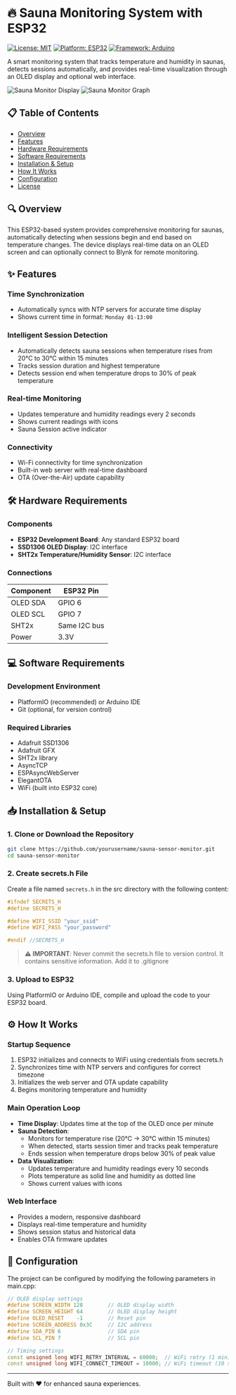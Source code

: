 # 🔥 Sauna Monitoring System with ESP32

[![License: MIT](https://img.shields.io/badge/License-MIT-blue.svg)](https://opensource.org/licenses/MIT)
[![Platform: ESP32](https://img.shields.io/badge/Platform-ESP32-green.svg)](https://www.espressif.com/en/products/socs/esp32)
[![Framework: Arduino](https://img.shields.io/badge/Framework-Arduino-blue.svg)](https://www.arduino.cc/)

A smart monitoring system that tracks temperature and humidity in saunas, detects sessions automatically, and provides real-time visualization through an OLED display and optional web interface.

![Sauna Monitor Display](https://github.com/user-attachments/assets/5eeba7a8-1e52-4ab0-8149-8ff183ecbd70)
![Sauna Monitor Graph](https://github.com/user-attachments/assets/7d22766a-37de-4d0f-9adf-860cdadb0d28)

## 📋 Table of Contents

- [Overview](#overview)
- [Features](#features)
- [Hardware Requirements](#hardware-requirements)
- [Software Requirements](#software-requirements)
- [Installation & Setup](#installation--setup)
- [How It Works](#how-it-works)
- [Configuration](#configuration)
- [License](#license)

## 🔍 Overview

This ESP32-based system provides comprehensive monitoring for saunas, automatically detecting when sessions begin and end based on temperature changes. The device displays real-time data on an OLED screen and can optionally connect to Blynk for remote monitoring.

## ✨ Features

### Time Synchronization
- Automatically syncs with NTP servers for accurate time display
- Shows current time in format: `Monday 01-13:00`

### Intelligent Session Detection
- Automatically detects sauna sessions when temperature rises from 20°C to 30°C within 15 minutes
- Tracks session duration and highest temperature
- Detects session end when temperature drops to 30% of peak temperature

### Real-time Monitoring
- Updates temperature and humidity readings every 2 seconds
- Shows current readings with icons
- Sauna Session active indicator

### Connectivity
- Wi-Fi connectivity for time synchronization
- Built-in web server with real-time dashboard
- OTA (Over-the-Air) update capability

## 🛠️ Hardware Requirements

### Components
- **ESP32 Development Board**: Any standard ESP32 board
- **SSD1306 OLED Display**: I2C interface
- **SHT2x Temperature/Humidity Sensor**: I2C interface


### Connections
| Component | ESP32 Pin |
|-----------|-----------|
| OLED SDA  | GPIO 6    |
| OLED SCL  | GPIO 7    |
| SHT2x     | Same I2C bus |
| Power     | 3.3V      |

## 💻 Software Requirements

### Development Environment
- PlatformIO (recommended) or Arduino IDE
- Git (optional, for version control)

### Required Libraries
- Adafruit SSD1306
- Adafruit GFX
- SHT2x library
- AsyncTCP
- ESPAsyncWebServer
- ElegantOTA
- WiFi (built into ESP32 core)

## 📥 Installation & Setup

### 1. Clone or Download the Repository
```bash
git clone https://github.com/yourusername/sauna-sensor-monitor.git
cd sauna-sensor-monitor
```

### 2. Create secrets.h File
Create a file named `secrets.h` in the src directory with the following content:

```cpp
#ifndef SECRETS_H
#define SECRETS_H

#define WIFI_SSID "your_ssid"
#define WIFI_PASS "your_password"

#endif //SECRETS_H
```

> **⚠️ IMPORTANT**: Never commit the secrets.h file to version control. It contains sensitive information. Add it to .gitignore

### 3. Upload to ESP32
Using PlatformIO or Arduino IDE, compile and upload the code to your ESP32 board.

## ⚙️ How It Works

### Startup Sequence
1. ESP32 initializes and connects to WiFi using credentials from secrets.h
2. Synchronizes time with NTP servers and configures for correct timezone
3. Initializes the web server and OTA update capability
4. Begins monitoring temperature and humidity

### Main Operation Loop
- **Time Display**: Updates time at the top of the OLED once per minute
- **Sauna Detection**:
  - Monitors for temperature rise (20°C → 30°C within 15 minutes)
  - When detected, starts session timer and tracks peak temperature
  - Ends session when temperature drops below 30% of peak value
- **Data Visualization**:
  - Updates temperature and humidity readings every 10 seconds
  - Plots temperature as solid line and humidity as dotted line
  - Shows current values with icons

### Web Interface
- Provides a modern, responsive dashboard
- Displays real-time temperature and humidity
- Shows session status and historical data
- Enables OTA firmware updates

## 🔧 Configuration

The project can be configured by modifying the following parameters in main.cpp:

```cpp
// OLED display settings
#define SCREEN_WIDTH 128        // OLED display width
#define SCREEN_HEIGHT 64        // OLED display height
#define OLED_RESET    -1        // Reset pin
#define SCREEN_ADDRESS 0x3C     // I2C address
#define SDA_PIN 6               // SDA pin
#define SCL_PIN 7               // SCL pin

// Timing settings
const unsigned long WIFI_RETRY_INTERVAL = 60000;  // WiFi retry (1 min)
const unsigned long WIFI_CONNECT_TIMEOUT = 10000; // WiFi timeout (10 sec)
```

---

Built with ❤️ for enhanced sauna experiences.